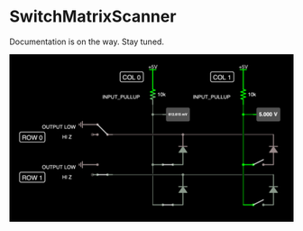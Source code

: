 # SwitchMatrixScanner

Documentation is on the way. Stay tuned.

![Assumed Keyboard Matrix Schematic](schematic.png)
